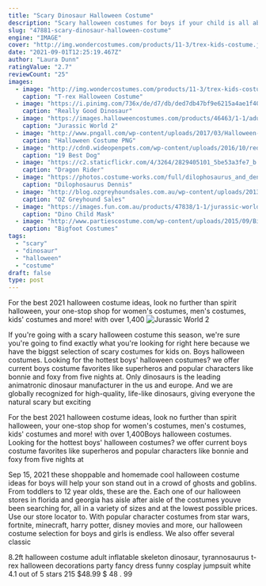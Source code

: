 ```yaml
---
title: "Scary Dinosaur Halloween Costume"
description: "Scary halloween costumes for boys if your child is all about screams and scares, then youre going to love making their halloween as scary as it can be when you shop our huge selection of scary"
slug: "47881-scary-dinosaur-halloween-costume"
engine: "IMAGE"
cover: "http://img.wondercostumes.com/products/11-3/trex-kids-costume.jpg"
date: "2021-09-01T12:25:19.467Z"
author: "Laura Dunn"
ratingValue: "2.7"
reviewCount: "25"
images:
  - image: "http://img.wondercostumes.com/products/11-3/trex-kids-costume.jpg"
    caption: "T-rex Halloween Costume"
  - image: "https://i.pinimg.com/736x/de/d7/db/ded7db47bf9e6215a4ae1f4066e69a25--scary-makeup-painted-faces.jpg"
    caption: "Really Good Dinosaur"
  - image: "https://images.halloweencostumes.com/products/46463/1-1/adult-jurassic-world-2-inflatable-pteranodon-costume.jpg"
    caption: "Jurassic World 2"
  - image: "http://www.pngall.com/wp-content/uploads/2017/03/Halloween-Costume-Free-Download-PNG.png"
    caption: "Halloween Costume PNG"
  - image: "http://cdn0.wideopenpets.com/wp-content/uploads/2016/10/red-riding-hood.jpg"
    caption: "19 Best Dog"
  - image: "https://c2.staticflickr.com/4/3264/2829405101_5be53a3fe7_b.jpg"
    caption: "Dragon Rider"
  - image: "https://photos.costume-works.com/full/dilophosaurus_and_dennis_nedry1.jpg"
    caption: "Dilophosaurus Dennis"
  - image: "http://blog.ozgreyhoundsales.com.au/wp-content/uploads/2013/03/BURNFART.jpg"
    caption: "OZ Greyhound Sales"
  - image: "https://images.fun.com.au/products/47838/1-1/jurassic-world-dino-mask-w-sounds.jpg"
    caption: "Dino Child Mask"
  - image: "http://www.partiescostume.com/wp-content/uploads/2015/09/Bigfoot-Costume.jpg"
    caption: "Bigfoot Costumes"
tags:
  - "scary"
  - "dinosaur"
  - "halloween"
  - "costume"
draft: false
type: post
---
```


For the best 2021 halloween costume ideas, look no further than spirit halloween, your one-stop shop for women's costumes, men's costumes, kids' costumes and more! with over 1,400
![Jurassic World 2](https://images.halloweencostumes.com/products/46463/1-1/adult-jurassic-world-2-inflatable-pteranodon-costume.jpg "Jurassic World 2")

If you&#39;re going with a scary halloween costume this season, we&#39;re sure you&#39;re going to find exactly what you&#39;re looking for right here because we have the biggst selection of scary costumes for kids on. Boys halloween costumes. Looking for the hottest boys&#39; halloween costumes? we offer current boys costume favorites like superheros and popular characters like bonnie and foxy from five nights at. Only dinosaurs is the leading animatronic dinosaur manufacturer in the us and europe. And we are globally recognized for high-quality, life-like dinosaurs, giving everyone the natural scary but exciting
<!--inArticleAds-->

<!--galleryOne-->

For the best 2021 halloween costume ideas, look no further than spirit halloween, your one-stop shop for women's costumes, men's costumes, kids' costumes and more! with over 1,400Boys halloween costumes. Looking for the hottest boys' halloween costumes? we offer current boys costume favorites like superheros and popular characters like bonnie and foxy from five nights at
<!--inArticleAds-->

<!--galleryTwo-->

Sep 15, 2021 these shoppable and homemade cool halloween costume ideas for boys will help your son stand out in a crowd of ghosts and goblins. From toddlers to 12 year olds, these are the. Each one of our halloween stores in florida and georgia has aisle after aisle of the costumes youve been searching for, all in a variety of sizes and at the lowest possible prices. Use our store locator to. With popular character costumes from star wars, fortnite, minecraft, harry potter, disney movies and more, our halloween costume selection for boys and girls is endless. We also offer several classic
<!--galleryThree-->

8.2ft halloween costume adult inflatable skeleton dinosaur, tyrannosaurus t-rex halloween decorations party fancy dress funny cosplay jumpsuit white 4.1 out of 5 stars 215 $48.99 $ 48 . 99